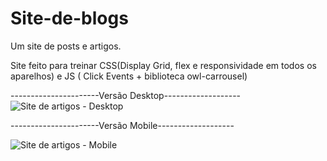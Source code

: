 # Site-de-blogs
Um site de posts e artigos.

Site feito para treinar CSS(Display Grid, flex e responsividade em todos os aparelhos) e JS ( Click Events + biblioteca owl-carrousel) 


----------------------Versão Desktop-------------------
![Site de  artigos - Desktop](https://user-images.githubusercontent.com/83383626/123682540-1dc27f80-d819-11eb-8d40-660665b7c0e5.png)


----------------------Versão Mobile-------------------

![Site de  artigos - Mobile](https://user-images.githubusercontent.com/83383626/123682573-274be780-d819-11eb-9cdc-a1b050a013f4.png)



